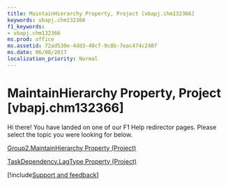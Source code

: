 ```yaml
---
title: MaintainHierarchy Property, Project [vbapj.chm132366]
keywords: vbapj.chm132366
f1_keywords:
- vbapj.chm132366
ms.prod: office
ms.assetid: 72ad530e-4dd3-48cf-9c8b-7eac474c2487
ms.date: 06/08/2017
localization_priority: Normal
---
```



# MaintainHierarchy Property, Project [vbapj.chm132366]

Hi there! You have landed on one of our F1 Help redirector pages. Please select the topic you were looking for below.

[Group2.MaintainHierarchy Property (Project)](http://msdn.microsoft.com/library/47706f83-abd6-dd6b-0dff-41e260cf1107%28Office.15%29.aspx)

[TaskDependency.LagType Property (Project)](http://msdn.microsoft.com/library/0c055a94-ea5f-1267-0b61-d3a50c6bc9b4%28Office.15%29.aspx)

[!include[Support and feedback](~/includes/feedback-boilerplate.md)]